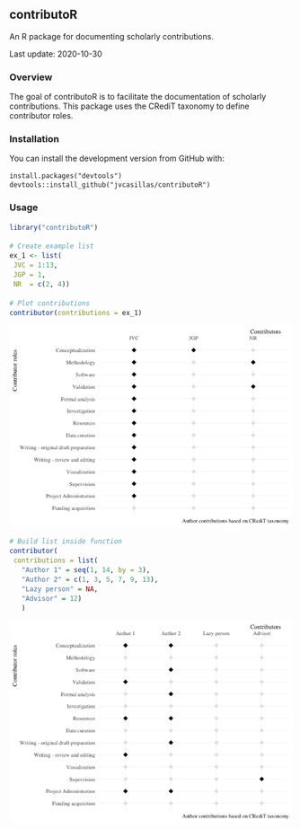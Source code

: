 
## contributoR

An R package for documenting scholarly contributions.

Last update: 2020-10-30

### Overview

The goal of contributoR is to facilitate the documentation of scholarly
contributions. This package uses the CRediT taxonomy to define
contributor roles.

### Installation

You can install the development version from GitHub with:

    install.packages("devtools")
    devtools::install_github("jvcasillas/contributoR")

### Usage

``` r
library("contributoR")

# Create example list
ex_1 <- list(
 JVC = 1:13,
 JGP = 1,
 NR  = c(2, 4))

# Plot contributions
contributor(contributions = ex_1)
```

![](README_files/figure-gfm/example1-1.png)<!-- -->

``` r
# Build list inside function
contributor(
 contributions = list(
   "Author 1" = seq(1, 14, by = 3),
   "Author 2" = c(1, 3, 5, 7, 9, 13),
   "Lazy person" = NA,
   "Advisor" = 12)
   )
```

![](README_files/figure-gfm/example1-2.png)<!-- -->
